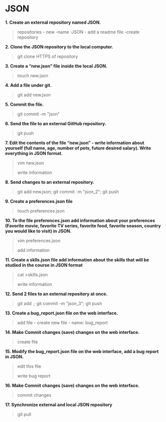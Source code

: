 # JSON
 **1. Create an external repository named JSON.**
 >repositories - new -name :JSON - add a readme file -create repository
 
 **2. Clone the JSON repository to the local computer.**
 > git clone HTTPS of repository
 
 **3. Create a “new.json” file inside the local JSON.**
 > touch new.json
 
 **4. Add a file under git.**
 > git add new.json
 
 **5. Commit the file.**
 > git commit -m "json"
 
 **6. Send the file to an external GitHub repository.**
 > git push
 
 **7. Edit the contents of the file “new.json” - write information about yourself (full name, age, number of pets, future desired salary). Write everything in JSON format.**
 > vim new.json
 > 
 > write information
 
 **8. Send changes to an external repository.**
 > git add new.json; git commit -m "json_2"; git push
 
 **9. Create a preferences.json file**
 > touch preferences.json
 
 **10. To the file preferences.json add information about your preferences (Favorite movie, favorite TV series, favorite food, favorite season, country you would like to visit) in JSON.**
 > vim preferences.json
 > 
 > add information
 
 **11. Create a sklls.json file add information about the skills that will be studied in the course in JSON format**
 > cat >skills.json
 > 
 > write information
 
 **12. Send 2 files to an external repository at once.**
 > git add .; git commit -m "json_3"; git push
 
 **13. Create a bug_report.json file on the web interface.**
 > add file - create new file - name: bug_report
 
 **14. Make Commit changes (save) changes on the web interface.**
 > create file
 
 **15. Modify the bug_report.json file on the web interface, add a bug report in JSON.**
 > edit this file
 > 
 > write bug report
 
 **16. Make Commit changes (save) changes on the web interface.**
 > commit changes
 
 **17. Synchronize external and local JSON repository**
 > git pull

